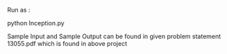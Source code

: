Run as :

python Inception.py

Sample Input and Sample Output can be found in given problem statement 13055.pdf which is found in above project

